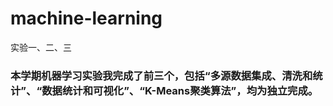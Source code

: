 # machine-learning
实验一、二、三
### 本学期机器学习实验我完成了前三个，包括“多源数据集成、清洗和统计”、“数据统计和可视化”、“K-Means聚类算法”，均为独立完成。



